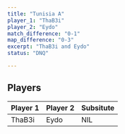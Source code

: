 ```yaml
---
title: "Tunisia A"
player_1: "ThaB3i"
player_2: "Eydo"
match_difference: "0-1"
map_difference: "0-3"
excerpt: "ThaB3i and Eydo"
status: "DNQ"

---
```

## Players

| Player 1 | Player 2 | Subsitute |
| -- | -- | -- |
| ThaB3i | Eydo | NIL |
